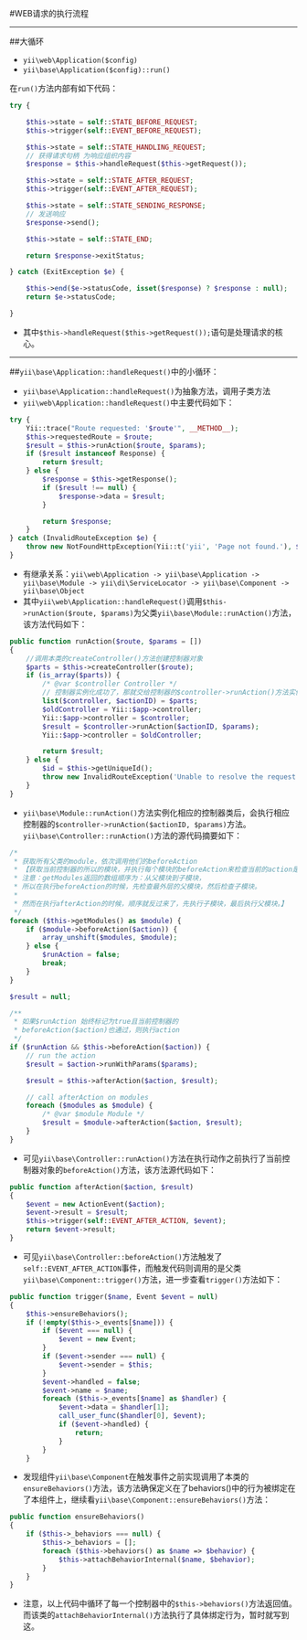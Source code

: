 #WEB请求的执行流程

---------------------------
##大循环

- `yii\web\Application($config)`
- `yii\base\Application($config)::run()`

在`run()`方法内部有如下代码：

```php
try {

    $this->state = self::STATE_BEFORE_REQUEST;
    $this->trigger(self::EVENT_BEFORE_REQUEST);

    $this->state = self::STATE_HANDLING_REQUEST;
    // 获得请求句柄 为响应组织内容
    $response = $this->handleRequest($this->getRequest());

    $this->state = self::STATE_AFTER_REQUEST;
    $this->trigger(self::EVENT_AFTER_REQUEST);

    $this->state = self::STATE_SENDING_RESPONSE;
    // 发送响应
    $response->send();

    $this->state = self::STATE_END;

    return $response->exitStatus;

} catch (ExitException $e) {

    $this->end($e->statusCode, isset($response) ? $response : null);
    return $e->statusCode;

}
```
- 其中`$this->handleRequest($this->getRequest());`语句是处理请求的核心。

----------------------------------------------------------
##`yii\base\Application::handleRequest()`中的小循环：

- `yii\base\Application::handleRequest()`为抽象方法，调用子类方法
- `yii\web\Application::handleRequest()`中主要代码如下：

```php
try {
    Yii::trace("Route requested: '$route'", __METHOD__);
    $this->requestedRoute = $route;
    $result = $this->runAction($route, $params);
    if ($result instanceof Response) {
        return $result;
    } else {
        $response = $this->getResponse();
        if ($result !== null) {
            $response->data = $result;
        }

        return $response;
    }
} catch (InvalidRouteException $e) {
    throw new NotFoundHttpException(Yii::t('yii', 'Page not found.'), $e->getCode(), $e);
}
```

- 有继承关系：`yii\web\Application -> yii\base\Application -> yii\base\Module -> yii\di\ServiceLocator -> yii\base\Component -> yii\base\Object`   
- 其中`yii\web\Application::handleRequest()`调用`$this->runAction($route, $params)`为父类`yii\base\Module::runAction()`方法，该方法代码如下：

```php
public function runAction($route, $params = [])
{
    //调用本类的createController()方法创建控制器对象
    $parts = $this->createController($route);
    if (is_array($parts)) {
        /* @var $controller Controller */
        // 控制器实例化成功了，那就交给控制器的$controller->runAction()方法实例化动作
        list($controller, $actionID) = $parts;
        $oldController = Yii::$app->controller;
        Yii::$app->controller = $controller;
        $result = $controller->runAction($actionID, $params);
        Yii::$app->controller = $oldController;

        return $result;
    } else {
        $id = $this->getUniqueId();
        throw new InvalidRouteException('Unable to resolve the request "' . ($id === '' ? $route : $id . '/' . $route) . '".');
    }
}
```    

- `yii\base\Module::runAction()`方法实例化相应的控制器类后，会执行相应控制器的`$controller->runAction($actionID, $params)`方法。`yii\base\Controller::runAction()`方法的源代码摘要如下：

```php
/*
 * 获取所有父类的module，依次调用他们的beforeAction
 * 【获取当前控制器的所以的模块，并执行每个模块的beforeAction来检查当前的action是否可以执行，
 * 注意：getModules返回的数组顺序为：从父模块到子模块，
 * 所以在执行beforeAction的时候，先检查最外层的父模块，然后检查子模块。
 *
 * 然而在执行afterAction的时候，顺序就反过来了，先执行子模块，最后执行父模块。】
 */
foreach ($this->getModules() as $module) {
    if ($module->beforeAction($action)) {
        array_unshift($modules, $module);
    } else {
        $runAction = false;
        break;
    }
}

$result = null;

/**
 * 如果$runAction 始终标记为true且当前控制器的
 * beforeAction($action)也通过，则执行action
 */
if ($runAction && $this->beforeAction($action)) {
    // run the action
    $result = $action->runWithParams($params);

    $result = $this->afterAction($action, $result);

    // call afterAction on modules
    foreach ($modules as $module) {
        /* @var $module Module */
        $result = $module->afterAction($action, $result);
    }
}

```
    
- 可见`yii\base\Controller::runAction()`方法在执行动作之前执行了当前控制器对象的`beforeAction()`方法，该方法源代码如下：

```php
public function afterAction($action, $result)
{
    $event = new ActionEvent($action);
    $event->result = $result;
    $this->trigger(self::EVENT_AFTER_ACTION, $event);
    return $event->result;
}
```

- 可见`yii\base\Controller::beforeAction()`方法触发了`self::EVENT_AFTER_ACTION`事件，而触发代码则调用的是父类`yii\base\Component::trigger()`方法，进一步查看`trigger()`方法如下：

```php
public function trigger($name, Event $event = null)
{
    $this->ensureBehaviors();
    if (!empty($this->_events[$name])) {
        if ($event === null) {
            $event = new Event;
        }
        if ($event->sender === null) {
            $event->sender = $this;
        }
        $event->handled = false;
        $event->name = $name;
        foreach ($this->_events[$name] as $handler) {
            $event->data = $handler[1];
            call_user_func($handler[0], $event);
            if ($event->handled) {
                return;
            }
        }
    }
```
    
- 发现组件`yii\base\Component`在触发事件之前实现调用了本类的`ensureBehaviors()`方法，该方法确保定义在了behaviors()中的行为被绑定在了本组件上，继续看`yii\base\Component::ensureBehaviors()`方法：

```php
public function ensureBehaviors()
{
    if ($this->_behaviors === null) {
        $this->_behaviors = [];
        foreach ($this->behaviors() as $name => $behavior) {
            $this->attachBehaviorInternal($name, $behavior);
        }
    }
}
```
- 注意，以上代码中循环了每一个控制器中的`$this->behaviors()`方法返回值。而该类的`attachBehaviorInternal()`方法执行了具体绑定行为，暂时就写到这。
